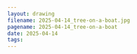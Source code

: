 ```yaml
---
layout: drawing
filename: 2025-04-14_tree-on-a-boat.jpg
pagename: 2025-04-14_tree-on-a-boat
date: 2025-04-14
tags:
---
```

